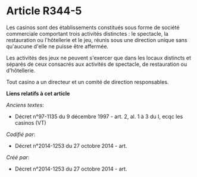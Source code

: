 # Article R344-5

Les casinos sont des établissements constitués sous forme de société commerciale comportant trois activités distinctes : le
spectacle, la restauration ou l'hôtellerie et le jeu, réunis sous une direction unique sans qu'aucune d'elle ne puisse être
affermée.

Les activités des jeux ne peuvent s'exercer que dans les locaux distincts et séparés de ceux consacrés aux activités de
spectacle, de restauration ou d'hôtellerie.

Tout casino a un directeur et un comité de direction responsables.

**Liens relatifs à cet article**

_Anciens textes_:

  - Décret n°97-1135 du 9 décembre 1997 - art. 2, al. 1 à 3 du I, ecqc les casinos (VT)

_Codifié par_:

  - Décret n°2014-1253 du 27 octobre 2014 - art.

_Créé par_:

  - Décret n°2014-1253 du 27 octobre 2014 - art.
